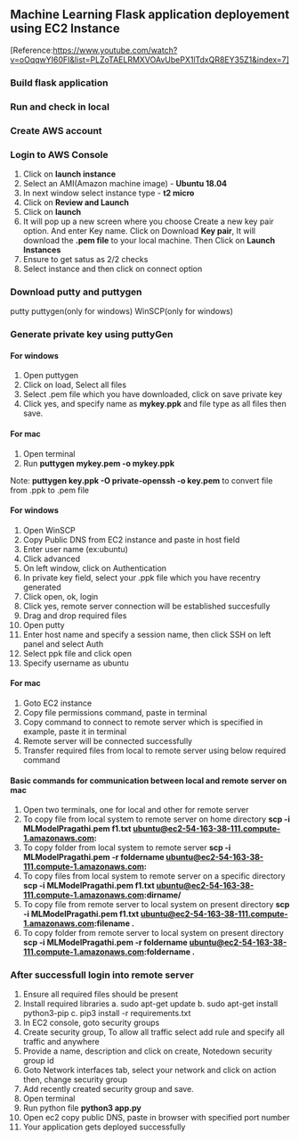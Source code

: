 ## Machine Learning Flask application deployement using EC2 Instance
[Reference:https://www.youtube.com/watch?v=oOqqwYI60FI&list=PLZoTAELRMXVOAvUbePX1lTdxQR8EY35Z1&index=7]
### Build flask application

### Run and check in local

### Create AWS account

### Login to AWS Console
1. Click on **launch instance**
2. Select an AMI(Amazon machine image) - **Ubuntu 18.04**
3. In next window select instance type - **t2 micro**
4. Click on **Review and Launch** 
5. Click on **launch**
6. It will pop up a new screen where you choose Create a new key pair option.
And enter Key name.
Click on Download **Key pair**, It will download the **.pem file** to your local machine.
Then Click on **Launch Instances**
7. Ensure to get satus as 2/2 checks 
8. Select instance and then click on connect option 

### Download putty and puttygen 
 putty
 puttygen(only for windows)
 WinSCP(only for windows)

### Generate private key using puttyGen
#### For windows
1. Open puttygen
2. Click on load, Select all files
3. Select .pem file which you have downloaded, click on save private key
4. Click yes, and specify name as **mykey.ppk** and file type as all files then save.

#### For mac
1. Open terminal
2. Run **puttygen mykey.pem -o mykey.ppk**

Note: **puttygen key.ppk -O private-openssh -o key.pem** to convert file from .ppk to .pem file

#### For windows
1. Open WinSCP
2. Copy Public DNS from EC2 instance and paste in host field
3. Enter user name (ex:ubuntu)
5. Click advanced
6. On left window, click on Authentication
7. In private key field, select your .ppk file which you have recentry generated
8. Click open, ok, login
9. Click yes, remote server connection will be established succesfully
10. Drag and drop required files 
11. Open putty
12. Enter host name and specify a session name, then click SSH on left panel and select Auth
13. Select ppk file and click open
14. Specify username as ubuntu

#### For mac
1. Goto EC2 instance
2. Copy file permissions command, paste in terminal
3. Copy command to connect to remote server which is specified in example, paste it in terminal
4. Remote server will be connected successfully
3. Transfer required files from local to remote server using below required command
 

#### Basic commands for communication between local and remote server on mac 
1. Open two terminals, one for local and other for remote server
2. To copy file from local system to remote server on home directory 
**scp -i MLModelPragathi.pem f1.txt ubuntu@ec2-54-163-38-111.compute-1.amazonaws.com:**
3. To copy folder from local system to remote server 
**scp -i MLModelPragathi.pem -r foldername ubuntu@ec2-54-163-38-111.compute-1.amazonaws.com:**
4. To copy files from local system to remote server on a specific directory 
**scp -i MLModelPragathi.pem f1.txt ubuntu@ec2-54-163-38-111.compute-1.amazonaws.com:dirname/**
5. To copy file from remote server to local system on present directory 
**scp -i MLModelPragathi.pem f1.txt ubuntu@ec2-54-163-38-111.compute-1.amazonaws.com:filename .**
6. To copy folder from remote server to local system on present directory 
**scp -i MLModelPragathi.pem -r foldername ubuntu@ec2-54-163-38-111.compute-1.amazonaws.com:foldername .**

### After successfull login into remote server
1. Ensure all required files should be present
2. Install required libraries
    a. sudo apt-get update
    b. sudo apt-get install python3-pip
    c. pip3 install -r requirements.txt
3. In EC2 console, goto security groups 
4. Create security group, To allow all traffic select add rule and specify all traffic and anywhere
5. Provide a name, description and click on create, Notedown security group id
6. Goto Network interfaces tab, select your network and click on action then, change security group
7. Add recently created security group and save.
8. Open terminal
9. Run python file **python3 app.py**
10. Open ec2 copy public DNS, paste in browser with specified port number
11. Your application gets deployed successfully
